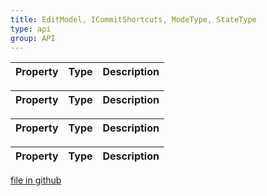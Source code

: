 ```yaml
---
title: EditModel, ICommitShortcuts, ModeType, StateType
type: api
group: API
---
```



Property|Type|Description
---|---|---



Property|Type|Description
---|---|---



Property|Type|Description
---|---|---



Property|Type|Description
---|---|---

[file in github](https://github.com/qgrid/ng2/core/edit.model.js)
